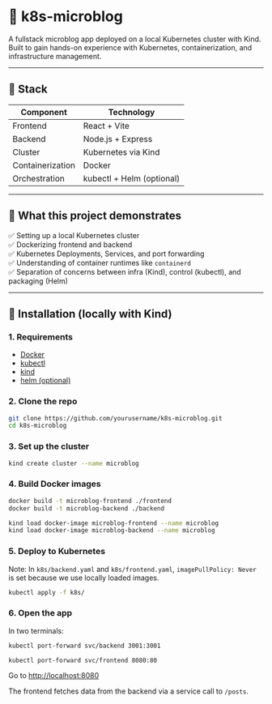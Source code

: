 # 🐳 k8s-microblog

A fullstack microblog app deployed on a local Kubernetes cluster with Kind.  
Built to gain hands-on experience with Kubernetes, containerization, and infrastructure management.

---

## 🔧 Stack

| Component        | Technology                |
| ---------------- | ------------------------- |
| Frontend         | React + Vite              |
| Backend          | Node.js + Express         |
| Cluster          | Kubernetes via Kind       |
| Containerization | Docker                    |
| Orchestration    | kubectl + Helm (optional) |

---

## 🎯 What this project demonstrates

✅ Setting up a local Kubernetes cluster  
✅ Dockerizing frontend and backend  
✅ Kubernetes Deployments, Services, and port forwarding  
✅ Understanding of container runtimes like `containerd`  
✅ Separation of concerns between infra (Kind), control (kubectl), and packaging (Helm)

---

## 🚀 Installation (locally with Kind)

### 1. Requirements

- [Docker](https://www.docker.com/)
- [kubectl](https://kubernetes.io/docs/tasks/tools/)
- [kind](https://kind.sigs.k8s.io/docs/user/quick-start/)
- [helm (optional)](https://helm.sh/)

### 2. Clone the repo

```bash
git clone https://github.com/yourusername/k8s-microblog.git
cd k8s-microblog
```

### 3. Set up the cluster

```bash
kind create cluster --name microblog
```

### 4. Build Docker images

```bash
docker build -t microblog-frontend ./frontend
docker build -t microblog-backend ./backend

kind load docker-image microblog-frontend --name microblog
kind load docker-image microblog-backend --name microblog
```

### 5. Deploy to Kubernetes

Note: In `k8s/backend.yaml` and `k8s/frontend.yaml`, `imagePullPolicy: Never` is set because we use locally loaded images.

```bash
kubectl apply -f k8s/
```

### 6. Open the app

In two terminals:

```bash
kubectl port-forward svc/backend 3001:3001
```

```bash
kubectl port-forward svc/frontend 8080:80
```

Go to [http://localhost:8080](http://localhost:8080)

The frontend fetches data from the backend via a service call to `/posts`.
